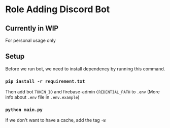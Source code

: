 # Role Adding Discord Bot

## Currently in WIP

For personal usage only

## Setup

Before we run bot, we need to install dependency by running this command.

### `pip install -r requirement.txt`

Then add bot `TOKEN_ID` and firebase-admin `CREDENTIAL_PATH` to `.env` (More info about `.env` file in `.env.example`)

### `python main.py`

If we don't want to have a cache, add the tag `-B`
